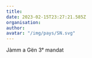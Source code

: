 ```yaml
---
title: 
date: 2023-02-15T23:27:21.585Z
organisation: 
author: 
avatar: "/img/pays/SN.svg"
---
```


Jàmm a Gën 3ᵉ mandat